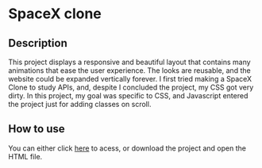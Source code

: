 # SpaceX clone

## Description
This project displays a responsive and beautiful layout that contains many animations that ease the user experience. The looks are reusable, and the website could be expanded vertically forever.
I first tried making a SpaceX Clone to study APIs, and, despite I concluded the project, my CSS got very dirty. In this project, my goal was specific to CSS, and Javascript entered the project just for adding classes on scroll.

## How to use
You can either click [here](https://spacex-uiclone.netlify.app/) to acess, or download the project and open the HTML file.
